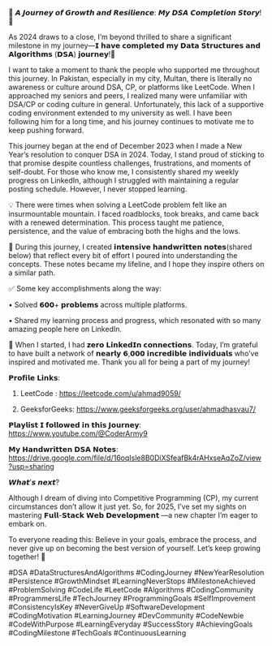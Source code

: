 🎉 𝘼 𝙅𝙤𝙪𝙧𝙣𝙚𝙮 𝙤𝙛 𝙂𝙧𝙤𝙬𝙩𝙝 𝙖𝙣𝙙 𝙍𝙚𝙨𝙞𝙡𝙞𝙚𝙣𝙘𝙚: 𝙈𝙮 𝘿𝙎𝘼 𝘾𝙤𝙢𝙥𝙡𝙚𝙩𝙞𝙤𝙣 𝙎𝙩𝙤𝙧𝙮! 🚀

  

As 2024 draws to a close, I’m beyond thrilled to share a significant milestone in my journey—𝗜 𝗵𝗮𝘃𝗲 𝗰𝗼𝗺𝗽𝗹𝗲𝘁𝗲𝗱 𝗺𝘆 𝗗𝗮𝘁𝗮 𝗦𝘁𝗿𝘂𝗰𝘁𝘂𝗿𝗲𝘀 𝗮𝗻𝗱 𝗔𝗹𝗴𝗼𝗿𝗶𝘁𝗵𝗺𝘀 (𝗗𝗦𝗔) 𝗷𝗼𝘂𝗿𝗻𝗲𝘆!🎯


I want to take a moment to thank the people who supported me throughout this journey. In Pakistan, especially in my city, Multan, there is literally no awareness or culture around DSA, CP, or platforms like LeetCode. When I approached my seniors and peers, I realized many were unfamiliar with DSA/CP or coding culture in general. Unfortunately, this lack of a supportive coding environment extended to my university as well. I have been following him for a long time, and his journey continues to motivate me to keep pushing forward.

This journey began at the end of December 2023 when I made a New Year’s resolution to conquer DSA in 2024. Today, I stand proud of sticking to that promise despite countless challenges, frustrations, and moments of self-doubt. For those who know me, I consistently shared my weekly progress on LinkedIn, although I struggled with maintaining a regular posting schedule. However, I never stopped learning.


💡 There were times when solving a LeetCode problem felt like an insurmountable mountain. I faced roadblocks, took breaks, and came back with a renewed determination. This process taught me patience, persistence, and the value of embracing both the highs and the lows.

  

📖 During this journey, I created 𝗶𝗻𝘁𝗲𝗻𝘀𝗶𝘃𝗲 𝗵𝗮𝗻𝗱𝘄𝗿𝗶𝘁𝘁𝗲𝗻 𝗻𝗼𝘁𝗲𝘀(shared below) that reflect every bit of effort I poured into understanding the concepts. These notes became my lifeline, and I hope they inspire others on a similar path.

  

✅ Some key accomplishments along the way:

  

• Solved 𝟲𝟬𝟬+ 𝗽𝗿𝗼𝗯𝗹𝗲𝗺𝘀 across multiple platforms.

• Shared my learning process and progress, which resonated with so many amazing people here on LinkedIn.

  

🌟 When I started, I had 𝘇𝗲𝗿𝗼 𝗟𝗶𝗻𝗸𝗲𝗱𝗜𝗻 𝗰𝗼𝗻𝗻𝗲𝗰𝘁𝗶𝗼𝗻𝘀. Today, I’m grateful to have built a network of 𝗻𝗲𝗮𝗿𝗹𝘆 𝟲,𝟬𝟬𝟬 𝗶𝗻𝗰𝗿𝗲𝗱𝗶𝗯𝗹𝗲 𝗶𝗻𝗱𝗶𝘃𝗶𝗱𝘂𝗮𝗹𝘀 who’ve inspired and motivated me. Thank you all for being a part of my journey!

  

𝗣𝗿𝗼𝗳𝗶𝗹𝗲 𝗟𝗶𝗻𝗸𝘀:

1. LeetCode : https://leetcode.com/u/ahmad9059/

2. GeeksforGeeks: https://www.geeksforgeeks.org/user/ahmadhasvau7/

  

𝗣𝗹𝗮𝘆𝗹𝗶𝘀𝘁 𝗜 𝗳𝗼𝗹𝗹𝗼𝘄𝗲𝗱 𝗶𝗻 𝘁𝗵𝗶𝘀 𝗝𝗼𝘂𝗿𝗻𝗲𝘆: https://www.youtube.com/@CoderArmy9

  

𝗠𝘆 𝗛𝗮𝗻𝗱𝘄𝗿𝗶𝘁𝘁𝗲𝗻 𝗗𝗦𝗔 𝗡𝗼𝘁𝗲𝘀: https://drive.google.com/file/d/16oqIsle8B0DiXSfeafBk4rAHxseAqZoZ/view?usp=sharing

  

𝙒𝙝𝙖𝙩’𝙨 𝙣𝙚𝙭𝙩?

  

Although I dream of diving into Competitive Programming (CP), my current circumstances don’t allow it just yet. So, for 2025, I’ve set my sights on mastering 𝗙𝘂𝗹𝗹-𝗦𝘁𝗮𝗰𝗸 𝗪𝗲𝗯 𝗗𝗲𝘃𝗲𝗹𝗼𝗽𝗺𝗲𝗻𝘁 —a new chapter I’m eager to embark on.

  

To everyone reading this: Believe in your goals, embrace the process, and never give up on becoming the best version of yourself. Let’s keep growing together! 💪

  

#DSA #DataStructuresAndAlgorithms #CodingJourney #NewYearResolution #Persistence #GrowthMindset #LearningNeverStops #MilestoneAchieved #ProblemSolving #CodeLife #LeetCode #Algorithms #CodingCommunity #ProgrammersLife #TechJourney #ProgrammingGoals #SelfImprovement #ConsistencyIsKey #NeverGiveUp #SoftwareDevelopment #CodingMotivation #LearningJourney #DevCommunity #CodeNewbie #CodeWithPurpose #LearningEveryday #SuccessStory #AchievingGoals #CodingMilestone #TechGoals #ContinuousLearning
